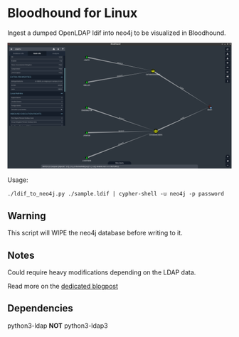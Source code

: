 Bloodhound for Linux
====================

Ingest a dumped OpenLDAP ldif into neo4j to be visualized in Bloodhound.

![view](/view.png)

Usage:
```
./ldif_to_neo4j.py ./sample.ldif | cypher-shell -u neo4j -p password
```

Warning
-------
This script will WIPE the neo4j database before writing to it.

Notes
-----
Could require heavy modifications depending on the LDAP data.

Read more on the [dedicated blogpost](https://www.errno.fr/BloodhoundForLinux.html)

Dependencies
------------
python3-ldap **NOT** python3-ldap3
